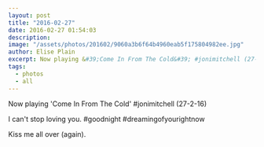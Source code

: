 ```yaml
---
layout: post
title: "2016-02-27"
date: 2016-02-27 01:54:03
description: 
image: "/assets/photos/201602/9060a3b6f64b4960eab5f175804982ee.jpg"
author: Elise Plain
excerpt: Now playing &#39;Come In From The Cold&#39; #jonimitchell (27-2-16)
tags: 
  - photos
  - all
---
```


Now playing &#39;Come In From The Cold&#39; #jonimitchell (27-2-16)
<p></p>
<p>I can't stop loving you. #goodnight #dreamingofyourightnow</p><p>Kiss me all over (again).</p>